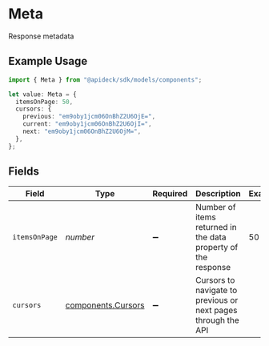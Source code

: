 # Meta

Response metadata

## Example Usage

```typescript
import { Meta } from "@apideck/sdk/models/components";

let value: Meta = {
  itemsOnPage: 50,
  cursors: {
    previous: "em9oby1jcm06OnBhZ2U6OjE=",
    current: "em9oby1jcm06OnBhZ2U6OjI=",
    next: "em9oby1jcm06OnBhZ2U6OjM=",
  },
};
```

## Fields

| Field                                                         | Type                                                          | Required                                                      | Description                                                   | Example                                                       |
| ------------------------------------------------------------- | ------------------------------------------------------------- | ------------------------------------------------------------- | ------------------------------------------------------------- | ------------------------------------------------------------- |
| `itemsOnPage`                                                 | *number*                                                      | :heavy_minus_sign:                                            | Number of items returned in the data property of the response | 50                                                            |
| `cursors`                                                     | [components.Cursors](../../models/components/cursors.md)      | :heavy_minus_sign:                                            | Cursors to navigate to previous or next pages through the API |                                                               |